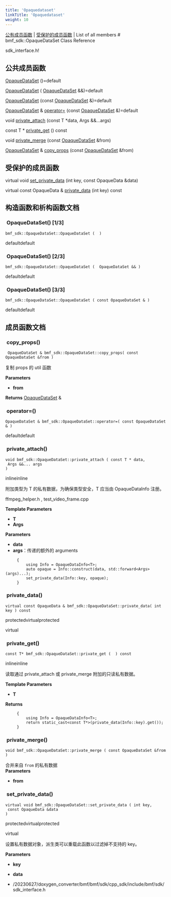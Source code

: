 ```yaml
---
title: 'Opaquedataset'
linkTitle: 'Opaquedataset'
weight: 10
---
```


[//]: <> (REF_MD: classbmf__sdk_1_1OpaqueDataSet.html)


  [公有成员函数](https://babitmf.github.io/docs/bmf/api/api_in_cpp/opaquedataset/#public-member-functions)  |  [受保护的成员函数](https://babitmf.github.io/docs/bmf/api/api_in_cpp/opaquedataset/#pro-methods)  |  List of all members  # bmf_sdk::OpaqueDataSet Class Reference

sdk_interface.h!

 ## 公共成员函数


   [OpaqueDataSet](#opaquedataset-13) ()=default
 
   [OpaqueDataSet](#opaquedataset-23) ( [OpaqueDataSet](https://babitmf.github.io/docs/bmf/api/api_in_cpp/opaquedataset/) &&)=default
 
   [OpaqueDataSet](#opaquedataset-33) (const [OpaqueDataSet](https://babitmf.github.io/docs/bmf/api/api_in_cpp/opaquedataset/) &)=default
 
  [OpaqueDataSet](https://babitmf.github.io/docs/bmf/api/api_in_cpp/opaquedataset/) &  [operator=](#operator) (const [OpaqueDataSet](https://babitmf.github.io/docs/bmf/api/api_in_cpp/opaquedataset/) &)=default
 
 
void   [private_attach](#private_attach) (const T *data, Args &&...args)
 
 

const T *   [private_get](#private_get) () const
 
 
void   [private_merge](#private_merge) (const [OpaqueDataSet](https://babitmf.github.io/docs/bmf/api/api_in_cpp/opaquedataset/) &from)
 
 
  [OpaqueDataSet](https://babitmf.github.io/docs/bmf/api/api_in_cpp/opaquedataset/) &  [copy_props](#copy_props) (const [OpaqueDataSet](https://babitmf.github.io/docs/bmf/api/api_in_cpp/opaquedataset/) &from)
 
 

 ## 受保护的成员函数


virtual void   [set_private_data](#set_private_data) (int key, const OpaqueData &data)
 
 
virtual const  OpaqueData &  [private_data](#private_data) (int key) const
 

## 构造函数和析构函数文档


###  OpaqueDataSet() [1/3]

 ```
bmf_sdk::OpaqueDataSet::OpaqueDataSet (  )  
```
 defaultdefault






###  OpaqueDataSet() [2/3]

 ```
bmf_sdk::OpaqueDataSet::OpaqueDataSet (  OpaqueDataSet && )  
```
 defaultdefault





###  OpaqueDataSet() [3/3]

 ```
bmf_sdk::OpaqueDataSet::OpaqueDataSet ( const OpaqueDataSet & )  
```
 defaultdefault




## 成员函数文档


###  copy_props()

```
 OpaqueDataSet & bmf_sdk::OpaqueDataSet::copy_props( const OpaqueDataSet &from )  
```
复制 props 的 util 函数

**Parameters**
 - **from**  



**Returns**
  [OpaqueDataSet](https://babitmf.github.io/docs/bmf/api/api_in_cpp/opaquedataset/)  &


###  operator=()

 ```
 OpaqueDataSet & bmf_sdk::OpaqueDataSet::operator=( const OpaqueDataSet & )  
```
 defaultdefault






###  private_attach()

 ```
void bmf_sdk::OpaqueDataSet::private_attach ( const T * data, 
  Args &&... args 
 )   
```
 inlineinline





附加类型为 T 的私有数据，为确保类型安全，T 应当由 OpaqueDataInfo 注册。

  ffmpeg_helper.h  , test_video_frame.cpp

**Template Parameters**
 - **T**  
 - **Args**  



**Parameters**
 - **data**  
 - **args**：传递的额外的 arguments




```
     {
         using Info = OpaqueDataInfo<T>;
         auto opaque = Info::construct(data, std::forward<Args>(args)...);
         set_private_data(Info::key, opaque);
     }

```

###  private_data()

 ```
virtual const OpaqueData & bmf_sdk::OpaqueDataSet::private_data( int key ) const 
```
 protectedvirtualprotected

virtual






###  private_get()

 ```
const T* bmf_sdk::OpaqueDataSet::private_get (  ) const 
```
 inlineinline





读取通过 private_attach 或 private_merge 附加的只读私有数据。

**Template Parameters**
 - **T**  



**Returns**



```
     {
         using Info = OpaqueDataInfo<T>;
         return static_cast<const T*>(private_data(Info::key).get());
     }

```

###  private_merge()

```
void bmf_sdk::OpaqueDataSet::private_merge ( const OpaqueDataSet &from )  
```
合并来自 `from` 的私有数据  
**Parameters**
 - **from**  




###  set_private_data()

 ```
virtual void bmf_sdk::OpaqueDataSet::set_private_data ( int key, 
  const OpaqueData &data 
 )   
```
 protectedvirtualprotected

virtual





设置私有数据对象，派生类可以重载此函数以过滤掉不支持的 key。

**Parameters**
 - **key**  
 - **data**  



 - /20230627/doxygen_converter/bmf/bmf/sdk/cpp_sdk/include/bmf/sdk/  sdk_interface.h  

